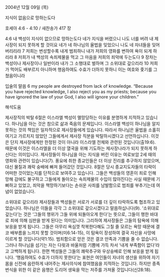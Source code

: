 2004년 12월 09일 (목)

지식이 없음으로 망하는도다



호세아 4:6 - 4:10 / 새찬송가 417 장


4:6 내 백성이 지식이 없으므로 망하는도다 네가 지식을 버렸으니 나도 너를 버려 내 제사장이 되지 못하게 할 것이요 네가 네 하나님의 율법을 잊었으니 나도 네 자녀들을 잊어버리리라 7 저희는 번성할수록 내게 범죄하니 내가 저희의 영화를 변하여 욕이 되게 하리라 8 저희가 내 백성의 속죄제물을 먹고 그 마음을 저희의 죄악에 두는도다 9 장차는 백성이나 제사장이나 일반이라 내가 그 소행대로 벌하며 그 소위대로 갚으리라 10 저희가 먹어도 배부르지 아니하며 행음하여도 수효가 더하지 못하니 이는 여호와 좇기를 그쳤음이니라

입술의 말씀
6 my people are destroyed from lack of knowledge. “Because you have rejected knowledge, I also reject you as my priests; because you have ignored the law of your God, I also will ignore your children.”

해석도움





제사장직의 박탈
6절은 이스라엘 백성이 멸망당하는 이유를 분명하게 지적하고 있습니다. 하나님을 아는 것은 참으로 삶과 죽음의 문제입니다. 이스라엘 백성이 하나님을 알지 못하는 것의 책임은 일차적으로 제사장들에게 있습니다. 따라서 하나님은 율법을 소홀히 여기고 가르치지 않았던 그들에게서 제사장 직분을 박탈하시겠다고 선언하십니다. 이것은 단지 제사장에게만 한정된 것이 아니라 이스라엘 전체와 관련된 것입니다(출19:6). 때문에 이것은 이스라엘을 더 이상 열국을 위해 기도하는 제사장나라가 되지 못하게 하신다는 의미입니다. 제사장들이 하나님을 아는 지식을 버린 이유는 여로보암 2세 때의 영화와 관련이 있습니다(7). 풍요에 취한 종교인들은 더 이상 진리를 추구하지 않았으며, 대신 물질과 쾌락 숭배에 빠져 들어갔던 것입니다. 8절은 당시 종교지도자들의 타락이 어떠한 것이었는지를 단적으로 보여주고 있습니다. 그들은 백성들의 영혼이 죄로 인해 망해 감에도 불구하고 그들에게 돌아오는 속죄제물의 수입이 많아진다는 사실 때문에 기뻐하고 있었고, 죄악을 책망하기보다는 손쉬운 사죄를 남발함으로 범죄를 부추기는데 여념이 없었습니다. 

소위대로 갚으리라
제사장들과 백성들은 서로가 서로를 더 깊이 타락하도록 협조하고 있었습니다. 하나님은 이들을 각각 그 소위대로 갚으시겠다고 말씀하십니다(9). ‘소위대로 갚는다’는 것은 ‘그들의 행위가 그들 위에 되돌아오게 한다’는 뜻으로, 그들이 행한 바대로 죄에 의해 심판을 받게 된다는 의미입니다. 그리하여 제사장들은 그들의 탐욕에 의해 보응을 받게 됩니다. 그들은 아무리 욕심껏 착복한다해도 그칠 줄 모르는 욕망 때문에 결코 배부름을 느끼지 못할 것이며(미6:14-15), 이 탐욕이 장성하여 결국 자신을 사망에 이르게 할 것입니다(약1:15). 범죄함으로 얻은 것은 결코 만족과 기쁨을 줄 수 없습니다. 그러나 하나님을 섬기는 자는 다윗과 바울처럼 기쁨에 가득 차서 ‘내게 부족함이 없다’라고 고백하게 됩니다. 한편 백성들은 그들의 쾌락추구와 우상숭배로 인해 보응을 받게 됩니다. ‘행음하여도 수효가 더하지 못한다’는 표현은 여인들이 자녀의 생산을 위하여 자기 몸을 신전에 음란하게 내어주는 제사의식에 참여했음을 지적하는 것입니다. 하지만 종족번식을 위한 이 같은 음행은 도리어 생육을 막는 저주를 가져올 것입니다(신28:18).